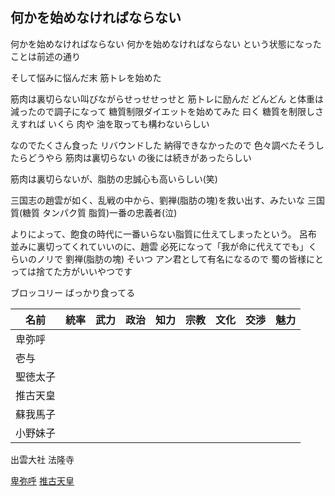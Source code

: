## 何かを始めなければならない

何かを始めなければならない 何かを始めなければならない
という状態になったことは前述の通り

そして悩みに悩んだ末 筋トレを始めた

筋肉は裏切らない叫びながらせっせせっせと 筋トレに励んだ どんどん と体重は減ったので調子になって 糖質制限ダイエットを始めてみた
曰く 糖質を制限しさえすれば いくら 肉や 油を取っても構わないらしい

なのでたくさん食った リバウンドした
納得できなかったので 色々調べたそうしたらどうやら 筋肉は裏切らない の後には続きがあったらしい

筋肉は裏切らないが、脂肪の忠誠心も高いらしい(笑)

三国志の趙雲が如く、乱戦の中から、劉禅(脂肪の塊)を救い出す、みたいな
三国質(糖質 タンパク質 脂質)一番の忠義者(泣)

よりによって、飽食の時代に一番いらない脂質に仕えてしまったという。
呂布 並みに裏切ってくれていいのに、趙雲 必死になって「我が命に代えてでも」くらいのノリで 劉禅(脂肪の塊)
そいつ アン君として有名になるので 蜀の皆様にとっては捨てた方がいいやつです

ブロッコリー ばっかり食ってる

| 名前     | 統率 | 武力 | 政治 | 知力 | 宗教 | 文化 | 交渉 | 魅力 |
| -------- | ---- | ---- | ---- | ---- | ---- | ---- | ---- | ---- |
| 卑弥呼   |      |      |      |      |      |      |      |      |
| 壱与     |      |      |      |      |      |      |      |      |
| 聖徳太子 |      |      |      |      |      |      |      |      |
| 推古天皇 |      |      |      |      |      |      |      |      |
| 蘇我馬子 |      |      |      |      |      |      |      |      |
| 小野妹子 |      |      |      |      |      |      |      |      |

出雲大社
法隆寺

[卑弥呼](https://ja.wikipedia.org/wiki/%E5%8D%91%E5%BC%A5%E5%91%BC)
[推古天皇](https://ja.wikipedia.org/wiki/%E6%8E%A8%E5%8F%A4%E5%A4%A9%E7%9A%87)
[]()
[]()
[]()
[]()
[]()
[]()
[]()
[]()
[]()
[]()
[]()
[]()
[]()
[]()
[]()
[]()
